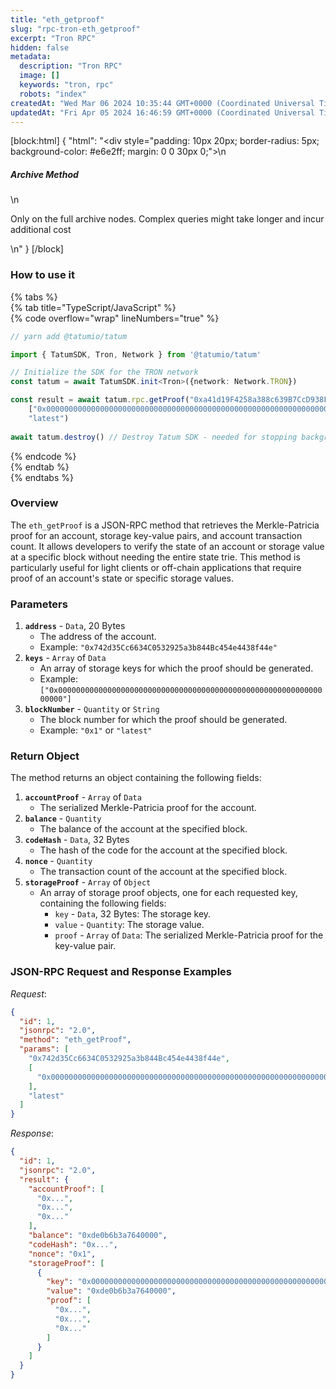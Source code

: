 ```yaml
---
title: "eth_getproof"
slug: "rpc-tron-eth_getproof"
excerpt: "Tron RPC"
hidden: false
metadata: 
  description: "Tron RPC"
  image: []
  keywords: "tron, rpc"
  robots: "index"
createdAt: "Wed Mar 06 2024 10:35:44 GMT+0000 (Coordinated Universal Time)"
updatedAt: "Fri Apr 05 2024 16:46:59 GMT+0000 (Coordinated Universal Time)"
---
```

[block:html]
{
  "html": "<div style=\"padding: 10px 20px; border-radius: 5px; background-color: #e6e2ff; margin: 0 0 30px 0;\">\n  <h5>Archive Method</h5>\n  <p>Only on the full archive nodes. Complex queries might take longer and incur additional cost</p>\n</div>"
}
[/block]


### How to use it

{% tabs %}  
{% tab title="TypeScript/JavaScript" %}  
{% code overflow="wrap" lineNumbers="true" %}

```typescript
// yarn add @tatumio/tatum

import { TatumSDK, Tron, Network } from '@tatumio/tatum'

// Initialize the SDK for the TRON network
const tatum = await TatumSDK.init<Tron>({network: Network.TRON})

const result = await tatum.rpc.getProof("0xa41d19F4258a388c639B7CcD938FCE3fb7D05e86",
    ["0x0000000000000000000000000000000000000000000000000000000000000000"],
    "latest")
    
await tatum.destroy() // Destroy Tatum SDK - needed for stopping background jobs
```

{% endcode %}  
{% endtab %}  
{% endtabs %}

### Overview

The `eth_getProof` is a JSON-RPC method that retrieves the Merkle-Patricia proof for an account, storage key-value pairs, and account transaction count. It allows developers to verify the state of an account or storage value at a specific block without needing the entire state trie. This method is particularly useful for light clients or off-chain applications that require proof of an account's state or specific storage values.

### Parameters

1. **`address`** - `Data`, 20 Bytes
   - The address of the account.
   - Example: `"0x742d35Cc6634C0532925a3b844Bc454e4438f44e"`
2. **`keys`** - `Array` of `Data`
   - An array of storage keys for which the proof should be generated.
   - Example: `["0x0000000000000000000000000000000000000000000000000000000000000000"]`
3. **`blockNumber`** - `Quantity` or `String`
   - The block number for which the proof should be generated.
   - Example: `"0x1"` or `"latest"`

### Return Object

The method returns an object containing the following fields:

1. **`accountProof`** - `Array` of `Data`
   - The serialized Merkle-Patricia proof for the account.
2. **`balance`** - `Quantity`
   - The balance of the account at the specified block.
3. **`codeHash`** - `Data`, 32 Bytes
   - The hash of the code for the account at the specified block.
4. **`nonce`** - `Quantity`
   - The transaction count of the account at the specified block.
5. **`storageProof`** - `Array` of `Object`
   - An array of storage proof objects, one for each requested key, containing the following fields:
     - `key` - `Data`, 32 Bytes: The storage key.
     - `value` - `Quantity`: The storage value.
     - `proof` - `Array` of `Data`: The serialized Merkle-Patricia proof for the key-value pair.

### JSON-RPC Request and Response Examples

_Request_:

```json
{
  "id": 1,
  "jsonrpc": "2.0",
  "method": "eth_getProof",
  "params": [
    "0x742d35Cc6634C0532925a3b844Bc454e4438f44e",
    [
      "0x0000000000000000000000000000000000000000000000000000000000000000"
    ],
    "latest"
  ]
}
```

_Response_:

```json
{
  "id": 1,
  "jsonrpc": "2.0",
  "result": {
    "accountProof": [
      "0x...",
      "0x...",
      "0x..."
    ],
    "balance": "0xde0b6b3a7640000",
    "codeHash": "0x...",
    "nonce": "0x1",
    "storageProof": [
      {
        "key": "0x0000000000000000000000000000000000000000000000000000000000000000",
        "value": "0xde0b6b3a7640000",
        "proof": [
          "0x...",
          "0x...",
          "0x..."
        ]
      }
    ]
  }
}

```
